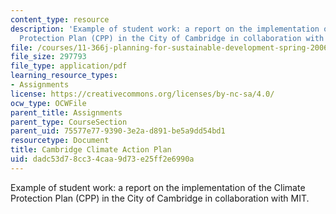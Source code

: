 ```yaml
---
content_type: resource
description: 'Example of student work: a report on the implementation of the Climate
  Protection Plan (CPP) in the City of Cambridge in collaboration with MIT.'
file: /courses/11-366j-planning-for-sustainable-development-spring-2006/dadc53d78cc34caa9d73e25ff2e6990a_final2004.pdf
file_size: 297793
file_type: application/pdf
learning_resource_types:
- Assignments
license: https://creativecommons.org/licenses/by-nc-sa/4.0/
ocw_type: OCWFile
parent_title: Assignments
parent_type: CourseSection
parent_uid: 75577e77-9390-3e2a-d891-be5a9dd54bd1
resourcetype: Document
title: Cambridge Climate Action Plan
uid: dadc53d7-8cc3-4caa-9d73-e25ff2e6990a
---
```

Example of student work: a report on the implementation of the Climate Protection Plan (CPP) in the City of Cambridge in collaboration with MIT.